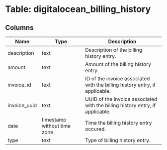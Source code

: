 
# Table: digitalocean_billing_history

## Columns
| Name        | Type           | Description  |
| ------------- | ------------- | -----  |
|description|text|Description of the billing history entry.|
|amount|text|Amount of the billing history entry.|
|invoice_id|text|ID of the invoice associated with the billing history entry, if  applicable.|
|invoice_uuid|text|UUID of the invoice associated with the billing history entry, if  applicable.|
|date|timestamp without time zone|Time the billing history entry occured.|
|type|text|Type of billing history entry.|
